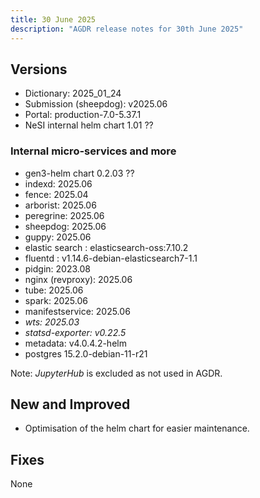 ```yaml
---
title: 30 June 2025
description: "AGDR release notes for 30th June 2025"
---
```


## Versions

- Dictionary: 2025_01_24
- Submission (sheepdog): v2025.06
- Portal: production-7.0-5.37.1
- NeSI internal helm chart 1.01 ??


### Internal micro-services and more

- gen3-helm chart 0.2.03 ?? 
- indexd: 2025.06
- fence: 2025.04
- arborist: 2025.06
- peregrine: 2025.06
- sheepdog: 2025.06
- guppy: 2025.06
- elastic search : elasticsearch-oss:7.10.2
- fluentd : v1.14.6-debian-elasticsearch7-1.1
- pidgin: 2023.08
- nginx (revproxy): 2025.06
- tube: 2025.06
- spark: 2025.06
- manifestservice: 2025.06
- *wts: 2025.03*
- *statsd-exporter: v0.22.5*
- metadata: v4.0.4.2-helm
- postgres 15.2.0-debian-11-r21

Note: *JupyterHub* is excluded as not used in AGDR.

## New and Improved
  
- Optimisation of the helm chart for easier maintenance.  

## Fixes

None
